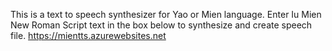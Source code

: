 This is a text to speech synthesizer for Yao or Mien language.
Enter Iu Mien New Roman Script text in the box below to synthesize and create speech file.
https://mientts.azurewebsites.net

